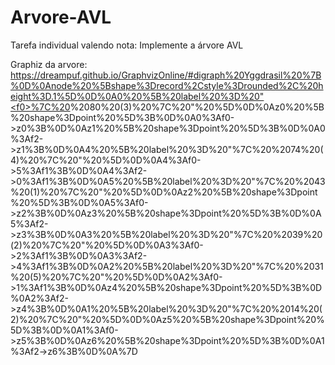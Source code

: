 # Arvore-AVL
Tarefa individual valendo nota: Implemente a árvore AVL

Graphiz da arvore:
https://dreampuf.github.io/GraphvizOnline/#digraph%20Yggdrasil%20%7B%0D%0Anode%20%5Bshape%3Drecord%2Cstyle%3Drounded%2C%20height%3D.1%5D%0D%0A0%20%5B%20label%20%3D%20"<f0>%7C%20<f1>%2080%20(3)%20%7C%20<f2>"%20%5D%0D%0Az0%20%5B%20shape%3Dpoint%20%5D%3B%0D%0A0%3Af0->z0%3B%0D%0Az1%20%5B%20shape%3Dpoint%20%5D%3B%0D%0A0%3Af2->z1%3B%0D%0A4%20%5B%20label%20%3D%20"<f0>%7C%20<f1>%2074%20(4)%20%7C%20<f2>"%20%5D%0D%0A4%3Af0->5%3Af1%3B%0D%0A4%3Af2->0%3Af1%3B%0D%0A5%20%5B%20label%20%3D%20"<f0>%7C%20<f1>%2043%20(1)%20%7C%20<f2>"%20%5D%0D%0Az2%20%5B%20shape%3Dpoint%20%5D%3B%0D%0A5%3Af0->z2%3B%0D%0Az3%20%5B%20shape%3Dpoint%20%5D%3B%0D%0A5%3Af2->z3%3B%0D%0A3%20%5B%20label%20%3D%20"<f0>%7C%20<f1>%2039%20(2)%20%7C%20<f2>"%20%5D%0D%0A3%3Af0->2%3Af1%3B%0D%0A3%3Af2->4%3Af1%3B%0D%0A2%20%5B%20label%20%3D%20"<f0>%7C%20<f1>%2031%20(5)%20%7C%20<f2>"%20%5D%0D%0A2%3Af0->1%3Af1%3B%0D%0Az4%20%5B%20shape%3Dpoint%20%5D%3B%0D%0A2%3Af2->z4%3B%0D%0A1%20%5B%20label%20%3D%20"<f0>%7C%20<f1>%2014%20(2)%20%7C%20<f2>"%20%5D%0D%0Az5%20%5B%20shape%3Dpoint%20%5D%3B%0D%0A1%3Af0->z5%3B%0D%0Az6%20%5B%20shape%3Dpoint%20%5D%3B%0D%0A1%3Af2->z6%3B%0D%0A%7D



